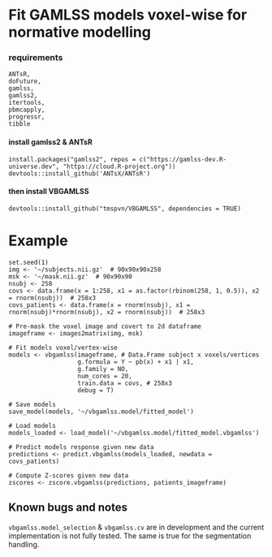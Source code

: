 # Fit GAMLSS models voxel-wise for normative modelling

### requirements
```
ANTsR,
doFuture,
gamlss,
gamlss2,
itertools,
pbmcapply,
progressr,
tibble
```



#### install gamlss2 & ANTsR
```
install.packages("gamlss2", repos = c("https://gamlss-dev.R-universe.dev", "https://cloud.R-project.org"))
devtools::install_github('ANTsX/ANTsR')
```

#### then install VBGAMLSS
```
devtools::install_github("tmspvn/VBGAMLSS", dependencies = TRUE)
```

# Example 

```
set.seed(1)
img <- '~/subjects.nii.gz'  # 90x90x90x258
msk <- '~/mask.nii.gz'  # 90x90x90
nsubj <- 258
covs <- data.frame(x = 1:258, x1 = as.factor(rbinom(258, 1, 0.5)), x2 = rnorm(nsubj))  # 258x3
covs_patients <- data.frame(x = rnorm(nsubj), x1 = rnorm(nsubj)*rnorm(nsubj), x2 = rnorm(nsubj))  # 258x3

# Pre-mask the voxel image and covert to 2d dataframe
imageframe <- images2matrix(img, msk)

# Fit models voxel/vertex-wise
models <- vbgamlss(imageframe, # Data.Frame subject x voxels/vertices
                   g.formula = Y ~ pb(x) + x1 | x1,
                   g.family = NO,
                   num_cores = 20,
                   train.data = covs, # 258x3
                   debug = T)

# Save models
save_model(models, '~/vbgamlss.model/fitted_model')

# Load models
models_loaded <- load_model('~/vbgamlss.model/fitted_model.vbgamlss')

# Predict models response given new data
predictions <- predict.vbgamlss(models_loaded, newdata = covs_patients)

# Compute Z-scores given new data
zscores <- zscore.vbgamlss(predictions, patients_imageframe)

```

## Known bugs and notes
```vbgamlss.model_selection``` & ```vbgamlss.cv``` are in development and the current implementation is not fully tested.
The same is true for the segmentation handling.
















